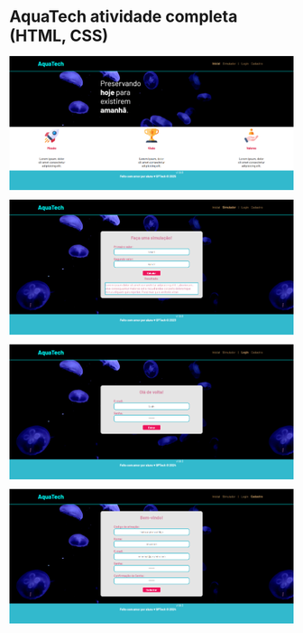 # AquaTech atividade completa (HTML, CSS)

![Página inicial](inicial.png)

![Página do simulador](simulador.png)

![Página de login](login.png)

![Página de cadastro](cadastro.png)
